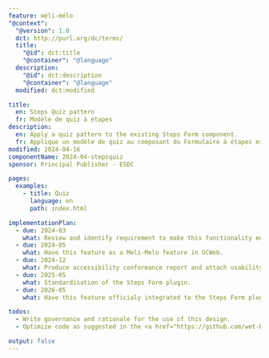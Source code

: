 ```yaml
---
feature: méli-mélo
"@context":
  "@version": 1.0
  dct: http://purl.org/dc/terms/
  title:
    "@id": dct:title
    "@container": "@language"
  description:
    "@id": dct:description
    "@container": "@language"
  modified: dct:modified

title:
  en: Steps Quiz pattern
  fr: Modèle de quiz à étapes
description:
  en: Apply a quiz pattern to the existing Steps Form component.
  fr: Applique un modèle de quiz au composant du Formulaire à étapes existant.
modified: 2024-04-16
componentName: 2024-04-stepsquiz
sponsor: Principal Publisher - ESDC

pages:
  examples:
    - title: Quiz
      language: en
      path: index.html

implementationPlan:
  - due: 2024-03
    what: Review and identify requirement to make this functionality enterprise ready.
  - due: 2024-05
    what: Have this feature as a Meli-Melo feature in GCWeb.
  - due: 2024-12
    what: Produce accessibility conformance report and attach usability report.
  - due: 2025-05
    what: Standardisation of the Steps Form plugin.
  - due: 2026-05
    what: Have this feature officialy integrated to the Steps Form plugin.

todos:
  - Write governance and rationale for the use of this design.
  - Optimize code as suggested in the <a href="https://github.com/wet-boew/GCWeb/pull/2347">Github pull request &#35;2347</a>.

output: false
---
```

